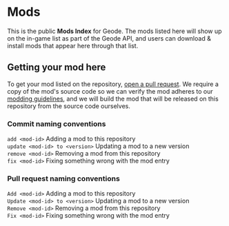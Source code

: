 # Mods

This is the public **Mods Index** for Geode. The mods listed here will show up on the in-game list as part of the Geode API, and users can download & install mods that appear here through that list.

## Getting your mod here

To get your mod listed on the repository, [open a pull request](https://github.com/geode-sdk/mods/compare). We require a copy of the mod's source code so we can verify the mod adheres to our [modding guidelines](https://docs.geode-sdk.org/source/guidelines), and we will build the mod that will be released on this repository from the source code ourselves.

### Commit naming conventions

`add <mod-id>` Adding a mod to this repository  
`update <mod-id> to <version>` Updating a mod to a new version  
`remove <mod-id>` Removing a mod from this repository  
`fix <mod-id>` Fixing something wrong with the mod entry  

### Pull request naming conventions

`Add <mod-id>` Adding a mod to this repository  
`Update <mod-id> to <version>` Updating a mod to a new version  
`Remove <mod-id>` Removing a mod from this repository  
`Fix <mod-id>` Fixing something wrong with the mod entry  

